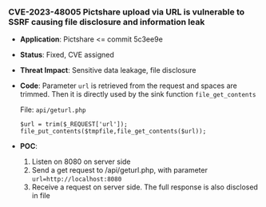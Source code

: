 ### CVE-2023-48005 Pictshare upload via URL is vulnerable to SSRF causing file disclosure and information leak

- **Application**: Pictshare <= commit 5c3ee9e
- **Status**: Fixed, CVE assigned
- **Threat Impact**: Sensitive data leakage, file disclosure

- **Code**: Parameter `url` is retrieved from the request and spaces are trimmed. Then it is directly used by the sink function `file_get_contents`

  File: `api/geturl.php`

  ```
  $url = trim($_REQUEST['url']);
  file_put_contents($tmpfile,file_get_contents($url));
  ```

- **POC**:
  1. Listen on 8080 on server side
  1. Send a get request to /api/geturl.php, with parameter `url=http://localhost:8080`
  1. Receive a request on server side. The full response is also disclosed in file
